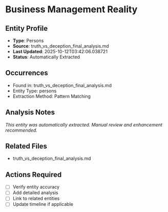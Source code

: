 # Business Management Reality

## Entity Profile
- **Type**: Persons
- **Source**: truth_vs_deception_final_analysis.md
- **Last Updated**: 2025-10-12T03:42:06.038721
- **Status**: Automatically Extracted

## Occurrences
- Found in: truth_vs_deception_final_analysis.md
- Entity Type: persons
- Extraction Method: Pattern Matching

## Analysis Notes
*This entity was automatically extracted. Manual review and enhancement recommended.*

## Related Files
- truth_vs_deception_final_analysis.md

## Actions Required
- [ ] Verify entity accuracy
- [ ] Add detailed analysis
- [ ] Link to related entities
- [ ] Update timeline if applicable

